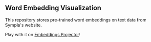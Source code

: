 Word Embedding Visualization
----------------------------

This repository stores pre-trained word embeddings on text data from Sympla's website.

Play with it on [Embeddings Projector](https://projector.tensorflow.org/?config=https://raw.githubusercontent.com/sympla/public-word-embedding/master/embedding_projector_config.json)!

